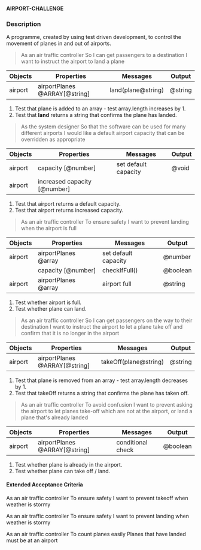 #### AIRPORT-CHALLENGE

### Description
A programme, created by using test driven development, to control the movement of planes in and out of airports.

>As an air traffic controller
So I can get passengers to a destination
I want to instruct the airport to land a plane

| Objects | Properties                     | Messages              | Output   |
| ------- | ------------------------------ | --------------------- | -------- |
| airport | airportPlanes @ARRAY[@string] | land(plane@string) | @string |

1. Test that plane is added to an array - test array.length increases by 1.
2. Test that **land** returns a string that confirms the plane has landed.


>As the system designer
So that the software can be used for many different airports
I would like a default airport capacity that can be overridden as appropriate

| Objects | Properties                     | Messages              | Output   |
| ------- | ------------------------------ | --------------------- | -------- |
| airport | capacity [@number] | set default capacity | @void |
| airport | increased capacity [@number] |  |  |

1. Test that airport returns a default capacity.
2. Test that airport returns increased capacity.


>As an air traffic controller
To ensure safety
I want to prevent landing when the airport is full

| Objects | Properties                     | Messages              | Output   |
| ------- | ------------------------------ | --------------------- | -------- |
| airport | airportPlanes @array  | set default capacity | @number |
|   | capacity [@number] | checkIfFull() | @boolean |
| airport | airportPlanes @array  | airport full | @string  |

1. Test whether airport is full.
2. Test whether plane can land.

>As an air traffic controller
So I can get passengers on the way to their destination
I want to instruct the airport to let a plane take off and confirm that it is no longer in the airport

| Objects | Properties                     | Messages              | Output   |
| ------- | ------------------------------ | --------------------- | -------- |
| airport | airportPlanes @ARRAY[@string] | takeOff(plane@string) | @string |

1. Test that plane is removed from an array - test array.length decreases by 1.
2. Test that takeOff returns a string that confirms the plane has taken off.


>As an air traffic controller
To avoid confusion
I want to prevent asking the airport to let planes take-off which are not at the airport, or land a plane that's already landed

| Objects | Properties                     | Messages              | Output   |
| ------- | ------------------------------ | --------------------- | -------- |
| airport | airportPlanes @ARRAY[@string] | conditional check | @boolean |

1. Test whether plane is already in the airport.
2. Test whether plane can take off / land.



#### Extended Acceptance Criteria

As an air traffic controller
To ensure safety
I want to prevent takeoff when weather is stormy

As an air traffic controller
To ensure safety
I want to prevent landing when weather is stormy

As an air traffic controller
To count planes easily
Planes that have landed must be at an airport
